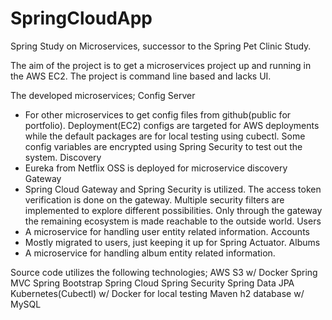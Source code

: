 # SpringCloudApp

Spring Study on Microservices, successor to the Spring Pet Clinic Study.

The aim of the project is to get a microservices project up and running in the AWS EC2. The project is command line based and lacks UI. 

The developed microservices;
Config Server
- For other microservices to get config files from github(public for portfolio). Deployment(EC2) configs are targeted for AWS deployments while the default packages are for local testing using cubectl. Some config variables are encrypted using Spring Security to test out the system.
Discovery
 - Eureka from Netflix OSS is deployed for microservice discovery
Gateway
 - Spring Cloud Gateway and Spring Security is utilized. The access token verification is done on the gateway. Multiple security filters are implemented to explore different possibilities. Only through the gateway the remaining ecosystem is made reachable to the outside world. 
Users
 - A microservice for handling user entity related information.
Accounts
 - Mostly migrated to users, just keeping it up for Spring Actuator.
Albums
 - A microservice for handling album entity related information. 

Source code utilizes the following technologies;
AWS S3 w/ Docker
Spring MVC
Spring Bootstrap 
Spring Cloud
Spring Security
Spring Data JPA
Kubernetes(Cubectl) w/ Docker for local testing
Maven
h2 database w/ MySQL
